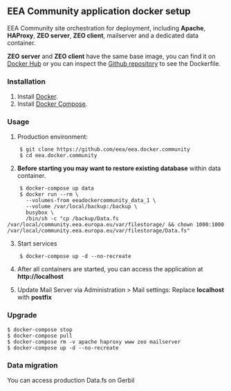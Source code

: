 ## EEA Community application docker setup

EEA Community site orchestration for deployment, including 
**Apache**, **HAProxy**, **ZEO server**, **ZEO client**, 
mailserver and a dedicated data container.

**ZEO server** and **ZEO client** have the same base image, you can find it on
[Docker Hub](https://registry.hub.docker.com/u/eeacms/cynin/) or you can
inspect the [Github repository](https://github.com/eea/eea.docker.cynin) 
to see the Dockerfile.

### Installation
1. Install [Docker](https://www.docker.com/).
2. Install [Docker Compose](https://docs.docker.com/compose/).

### Usage


1. Production environment:

```
    $ git clone https://github.com/eea/eea.docker.community
    $ cd eea.docker.community
```

2. **Before starting you may want to restore existing database** within data container. 
```
    $ docker-compose up data
    $ docker run --rm \
      --volumes-from eeadockercommunity_data_1 \
      --volume /var/local/backup:/backup \
      busybox \
      /bin/sh -c "cp /backup/Data.fs /var/local/community.eea.europa.eu/var/filestorage/ && chown 1000:1000 /var/local/community.eea.europa.eu/var/filestorage/Data.fs"
```
3. Start services
```
    $ docker-compose up -d --no-recreate
```

4. After all containers are started, you can access the application at **http://localhost** 

5. Update Mail Server via Administration > Mail settings: Replace **localhost** with **postfix**


### Upgrade

    $ docker-compose stop
    $ docker-compose pull
    $ docker-compose rm -v apache haproxy www zeo mailserver
    $ docker-compose up -d --no-recreate


### Data migration

You can access production Data.fs on Gerbil
